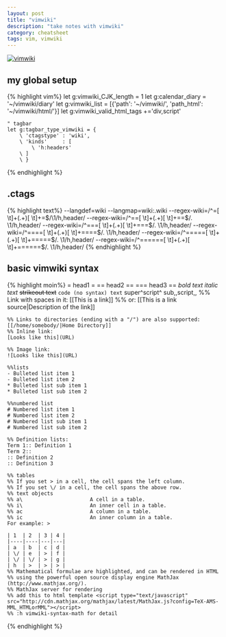 ```yaml
---
layout: post
title: "vimwiki"
description: "take notes with vimwiki"
category: cheatsheet
tags: vim, vimwiki
---
```


[![vimwiki](https://code.google.com/p/vimwiki/logo?cct=1362287937)](https://code.google.com/p/vimwiki/)

## my global setup

{% highlight vim%}
    let g:vimwiki_CJK_length = 1
    let g:calendar_diary     = '~/vimwiki/diary'
    let g:vimwiki_list       = [{'path': '~/vimwiki/', 'path_html': '~/vimwiki/html/'}]
    let g:vimwiki_valid_html_tags +='div,script'

    " tagbar
    let g:tagbar_type_vimwiki = {
        \ 'ctagstype' : 'wiki',
        \ 'kinds'     : [
            \ 'h:headers'
        \ ]
        \ }

{% endhighlight %}

## .ctags
{% highlight text%}
--langdef=wiki
--langmap=wiki:.wiki
--regex-wiki=/^=[ \t]+(.+)[ \t]+=$/\1/h,header/
--regex-wiki=/^==[ \t]+(.+)[ \t]+==$/. \1/h,header/
--regex-wiki=/^===[ \t]+(.+)[ \t]+===$/.   \1/h,header/
--regex-wiki=/^====[ \t]+(.+)[ \t]+====$/.     \1/h,header/
--regex-wiki=/^=====[ \t]+(.+)[ \t]+=====$/.       \1/h,header/
--regex-wiki=/^======[ \t]+(.+)[ \t]+======$/.         \1/h,header/
{% endhighlight %}

## basic vimwiki syntax

{% highlight moin%}
    = head1 =
    == head2 ==
    === head3 ==
    *bold text*
    _italic text_
    ~~strikeout text~~
    `code (no syntax) text`
    super^script^
    sub,,script,,
    %% Link with spaces in it:
    [[This is a link]]
    %% or:
    [[This is a link source|Description of the link]]

    %% Links to directories (ending with a "/") are also supported:
    [[/home/somebody/|Home Directory]]
    %% Inline link:
    [Looks like this](URL)

    %% Image link:
    ![Looks like this](URL)

    %%lists
    - Bulleted list item 1
    - Bulleted list item 2
    * Bulleted list sub item 1
    * Bulleted list sub item 2

    %%numbered list
    # Numbered list item 1
    # Numbered list item 2
    # Numbered list sub item 1
    # Numbered list sub item 2

    %% Definition lists:
    Term 1:: Definition 1
    Term 2::
    :: Definition 2
    :: Definition 3

    %% tables
    %% If you set > in a cell, the cell spans the left column.
    %% If you set \/ in a cell, the cell spans the above row.
    %% text objects
    %% a\                      A cell in a table.
    %% i\                      An inner cell in a table.
    %% ac                      A column in a table.
    %% ic                      An inner column in a table.
    For example: >

    | 1  | 2  | 3 | 4 |
    |----|----|---|---|
    | a  | b  | c | d |
    | \/ | e  | > | f |
    | \/ | \/ | > | g |
    | h  | >  | > | > |
    %% Mathematical formulae are highlighted, and can be rendered in HTML 
    %% using the powerful open source display engine MathJax (http://www.mathjax.org/).
    %% MathJax server for rendering
    %% add this to html template <script type="text/javascript" src="http://cdn.mathjax.org/mathjax/latest/MathJax.js?config=TeX-AMS-MML_HTMLorMML"></script> 
    %% :h vimwiki-syntax-math for detail

{% endhighlight %}
